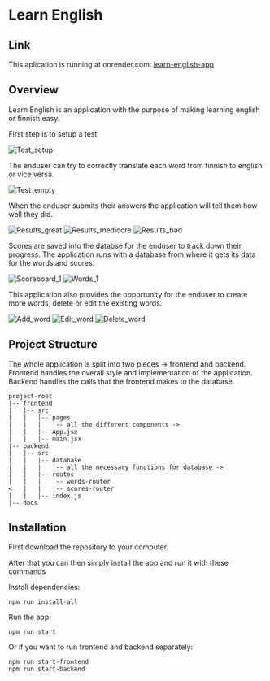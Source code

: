 # Learn English

## Link

This aplication is running at onrender.com:
[learn-english-app](https://learn-english-app-jbhf.onrender.com)

## Overview

Learn English is an application with the purpose of making learning english or finnish easy.

First step is to setup a test

![Test_setup](./images/test-setup.png)

The enduser can try to correctly translate each word from finnish to english or vice versa.

![Test_empty](./images/test-empty.png)

When the enduser submits their answers the application will tell them how well they did.

![Results_great](./images/results-great.png)
![Results_mediocre](./images/results-mediocre.png)
![Results_bad](./images/results-bad.png)

Scores are saved into the databse for the enduser to track down their progress.
The application runs with a database from where it gets its data for the words and scores.

![Scoreboard_1](./images/scoreboard-1.png)
![Words_1](./images/words-1.png)

This application also provides the opportunity for the enduser to create more words, delete or edit the existing words.

![Add_word](./images/add-new-word.png)
![Edit_word](./images/edit-word.png)
![Delete_word](./images/delete-word.png)

## Project Structure

The whole application is split into two pieces -> frontend and backend.
Frontend handles the overall style and implementation of the application.
Backend handles the calls that the frontend makes to the database.

```plaintext
project-root
|-- frontend
|   |-- src
|   |   |-- pages
|   |   |   |-- all the different components ->
|   |   |-- App.jsx
|   |   |-- main.jsx
|-- backend
|   |-- src
|   |   |-- database
|   |   |   |-- all the necessary functions for database ->
|   |   |-- routes
|   |   |   |-- words-router
<   |   |   |-- scores-router
|   |   |-- index.js
|-- docs
```

## Installation

First download the repository to your computer.

After that you can then simply install the app and run it with these commands

Install dependencies:

```plaintext
npm run install-all
```

Run the app:

```plaintext
npm run start
```

Or if you want to run frontend and backend separately:

```plaintext
npm run start-frontend
npm run start-backend
```
